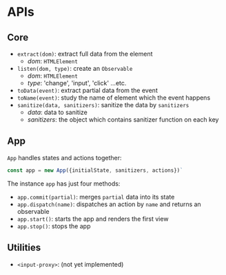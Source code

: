 # APIs

## Core

- `extract(dom)`: extract full data from the element
  - *dom*: `HTMLElement`
- `listen(dom, type)`: create an `Observable`
  - *dom*: `HTMLElement`
  - *type*: 'change', 'input', 'click' ...etc.
- `toData(event)`: extract partial data from the event
- `toName(event)`: study the name of element which the event happens
- `sanitize(data, sanitizers)`: sanitize the data by `sanitizers`
  - *data*: data to sanitize
  - *sanitizers*: the object which contains sanitizer function on each key

## App

`App` handles states and actions together:

```javascript
const app = new App({initialState, sanitizers, actions})`
```

The instance `app` has just four methods:

- `app.commit(partial)`: merges `partial` data into its state
- `app.dispatch(name)`: dispatches an action by `name` and returns an observable
- `app.start()`: starts the app and renders the first view
- `app.stop()`: stops the app

## Utilities

- `<input-proxy>`: (not yet implemented)
